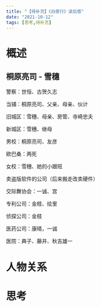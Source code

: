 ```yaml
---
title: "【待补充】《白夜行》读后感"
date: "2021-10-12"
tags: [思考,待补充]
---
```


# 概述

## 桐原亮司 - 雪穗

警察：世恒、古贺久志

当铺：桐原亮司、父亲、母亲、伙计

旧城区：雪穗、母亲、房管、寺崎忠夫

新城区：雪穗、继母

男校：桐原亮司、友彦

欧巴桑：两死

女校：雪穗、她的小跟班

卖盗版软件的公司（后来搬走改卖硬件）

交际舞协会：一诚、宫

专利公司：金枝、绘里

侦探公司：金枝

医药公司：康晴，一诚

医院：典子、藤井、秋吉雄一

# 人物关系

# 思考

